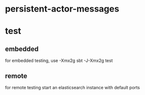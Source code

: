 # persistent-actor-messages

# test
## embedded
for embedded testing, use -Xmx2g
sbt -J-Xmx2g test

## remote
for remote testing start an elasticsearch instance with default ports
